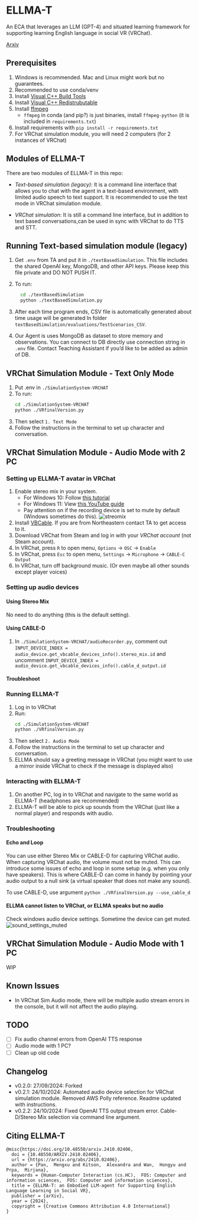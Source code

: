# ELLMA-T
An ECA that leverages an LLM (GPT-4) and situated learning framework for supporting learning English language in social VR (VRChat). 

[Arxiv](https://arxiv.org/abs/2410.02406)

## Prerequisites
1. Windows is recommended. Mac and Linux might work but no guarantees.
2. Recommended to use conda/venv
3. Install [Visual C++ Build Tools](https://visualstudio.microsoft.com/visual-cpp-build-tools/)
4. Install [Visual C++ Redistrubutable](https://learn.microsoft.com/en-us/cpp/windows/latest-supported-vc-redist?view=msvc-170#latest-microsoft-visual-c-redistributable-version)
4. Install [ffmpeg](https://ffmpeg.org/download.html)
    - `ffmpeg` in conda (and pip?) is just binaries, install `ffmpeg-python` (it is included in `requirements.txt`)
5. Install requirements with `pip install -r requirements.txt`
6. For VRChat simulation module, you will need 2 computers (for 2 instances of VRChat)

## Modules of ELLMA-T
There are two modules of ELLMA-T in this repo:

- *Text-based simulation (legacy)*: It is a command line interface that allows you to chat with the agent in a text-based environment, with limited audio speech to text support. It is recommended to use the text mode in VRChat simulation module.

- *VRChat simulation*: It is still a command line interface, but in addition to text based conversations,can be used in sync with VRChat to do TTS and STT.

## Running Text-based simulation module (legacy)
1. Get `.env` from TA and put it in `./textBasedSimulation`. This file includes the shared OpenAI key, MongoDB, and other API keys. Please keep this file private and DO NOT PUSH IT.

2. To run:
    ``` bash
      cd ./textBasedSimulation
      python ./textBasedSimulation.py
    ```

3. After each time program ends, CSV file is automatically generated about time usage will be generated In folder `textBasedSimulation/evaluations/TestScenarios_CSV`.

4. Our Agent is uses MongoDB as dataset to store memory and observations. You can connect to DB directly use connection string in `.env` file. Contact Teaching Assistant if you’d like to be added as admin of DB.

## VRChat Simulation Module - Text Only Mode
1. Put .env in `./SimulationSystem-VRCHAT`
2. To run:
    ``` bash
    cd ./SimulationSystem-VRCHAT
    python ./VRfinalVersion.py
    ```
3. Then select `1. Text Mode`
4. Follow the instructions in the terminal to set up character and conversation.

## VRChat Simulation Module - Audio Mode with 2 PC

### Setting up ELLMA-T avatar in VRChat
1. Enable stereo mix in your system. 
    - For Windows 10: Follow [this tutorial](https://softkeys.uk/blogs/blog/how-to-use-stereo-mix-windows-10)
    - For Windows 11: View [this YouTube guide](https://www.youtube.com/watch?v=1gkXTBv5GGE)
    - Pay attention on if the recording device is set to mute by default (Windows sometimes do this). ![streomix](./images/stereomix-volume.png)
2. Install [VBCable](https://vb-audio.com/Cable/index.html). If you are from Northeastern contact TA to get access to it.
3. Download VRChat from Steam and log in with your *VRChat account* (not Steam account).
4. In VRChat, press `R` to open menu, `Options` -> `OSC` -> `Enable`
5. In VRChat, press `Esc` to open menu, `Settings` -> `Microphone` -> `CABLE-C Output`
6. In VRChat, turn off background music. (Or even maybe all other sounds except player voices)

### Setting up audio devices
#### Using Stereo Mix
No need to do anything (this is the default setting).

#### Using CABLE-D
1. In `./SimulationSystem-VRCHAT/audioRecorder.py`, comment out `INPUT_DEVICE_INDEX = audio_device.get_vbcable_devices_info().stereo_mix.id` and uncomment `INPUT_DEVICE_INDEX = audio_device.get_vbcable_devices_info().cable_d_output.id`

#### Troubleshoot

### Running ELLMA-T
1. Log in to VRChat
2. Run:
    ``` bash
    cd ./SimulationSystem-VRCHAT
    python ./VRfinalVersion.py
    ```
3. Then select `2. Audio Mode`
4. Follow the instructions in the terminal to set up character and conversation.
5. ELLMA should say a greeting message in VRChat (you might want to use a mirror inside VRChat to check if the message is displayed also)

### Interacting with ELLMA-T
1. On another PC, log in to VRChat and navigate to the same world as ELLMA-T (headphones are recommended)
2. ELLMA-T will be able to pick up sounds from the VRChat (just like a normal player) and responds with audio.

### Troubleshooting
#### Echo and Loop
You can use either Stereo Mix or CABLE-D for capturing VRChat audio. When capturing VRChat audio, the volume must not be muted. This can introduce some issues of echo and loop in some setup (e.g. when you only have speakers). This is where CABLE-D can come in handy by pointing your audio output to a null sink (a virtual speaker that does not make any sound).

To use CABLE-D, use argument `python ./VRfinalVersion.py --use_cable_d`

#### ELLMA cannot listen to VRChat, or ELLMA speaks but no audio
Check windows audio device settings. Sometime the device can get muted.
![sound_settings_muted](./images/sound_settings_muted.png)


## VRChat Simulation Module - Audio Mode with 1 PC
WIP

## Known Issues
- In VRChat Sim Audio mode, there will be multiple audio stream errors in the console, but it will not affect the audio playing.

## TODO
- [ ] Fix audio channel errors from OpenAI TTS response
- [ ] Audio mode with 1 PC?
- [ ] Clean up old code

## Changelog
- v0.2.0: 27/09/2024: Forked
- v0.2.1: 24/10/2024: Automated audio device selection for VRChat simulation module. Removed AWS Polly reference. Readme updated with instructions.
- v0.2.2: 24/10/2024: Fixed OpenAI TTS output stream error. Cable-D/Stereo Mix selection via command line argument.

## Citing ELLMA-T
```
@misc{https://doi.org/10.48550/arxiv.2410.02406,
  doi = {10.48550/ARXIV.2410.02406},
  url = {https://arxiv.org/abs/2410.02406},
  author = {Pan,  Mengxu and Kitson,  Alexandra and Wan,  Hongyu and Prpa,  Mirjana},
  keywords = {Human-Computer Interaction (cs.HC),  FOS: Computer and information sciences,  FOS: Computer and information sciences},
  title = {ELLMA-T: an Embodied LLM-agent for Supporting English Language Learning in Social VR},
  publisher = {arXiv},
  year = {2024},
  copyright = {Creative Commons Attribution 4.0 International}
}
```
